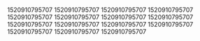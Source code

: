 1520910795707
1520910795707
1520910795707
1520910795707
1520910795707
1520910795707
1520910795707
1520910795707
1520910795707
1520910795707
1520910795707
1520910795707
1520910795707
1520910795707
1520910795707